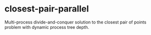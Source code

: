 # closest-pair-parallel
Multi-process divide-and-conquer solution to the closest pair of points problem with dynamic process tree depth.
